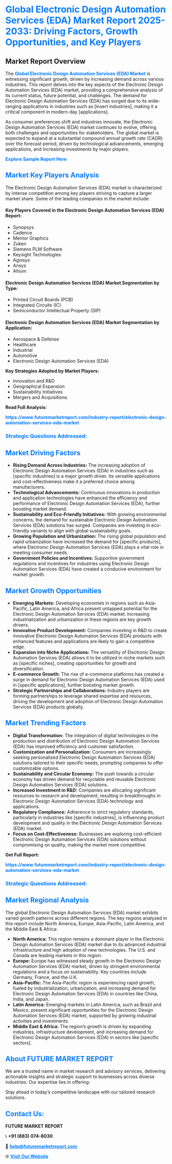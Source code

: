 <h1 style="color: #007BFF;">Global Electronic Design Automation Services (EDA) Market Report 2025-2033: Driving Factors, Growth Opportunities, and Key Players</h1>

<section id="overview">
<h2>Market Report Overview</h2>
<p>The <a href="https://www.futuremarketreport.com/industry-report/electronic-design-automation-services-eda-market" style="color: #007BFF; text-decoration: none;"><strong>Global Electronic Design Automation Services (EDA) Market</strong></a> is witnessing significant growth, driven by increasing demand across various industries. This report delves into the key aspects of the Electronic Design Automation Services (EDA) market, providing a comprehensive analysis of its current status, future potential, and challenges. The demand for Electronic Design Automation Services (EDA) has surged due to its wide-ranging applications in industries such as [insert industries], making it a critical component in modern-day [applications].</p>
<p>As consumer preferences shift and industries innovate, the Electronic Design Automation Services (EDA) market continues to evolve, offering both challenges and opportunities for stakeholders. The global market is expected to expand at a substantial compound annual growth rate (CAGR) over the forecast period, driven by technological advancements, emerging applications, and increasing investments by major players.</p>
</section>

<section id="overview">
<p><a href="https://www.futuremarketreport.com/request-sample/reportId=119996" style="color: #007BFF; text-decoration: none;"><strong>Explore Sample Report Here</strong></a></p>
</section>

<section id="key-players">
<h2 style="color: #007BFF;">Market Key Players Analysis</h2>
<p>The Electronic Design Automation Services (EDA) market is characterized by intense competition among key players striving to capture a larger market share. Some of the leading companies in the market include:</p>
<h4>Key Players Covered in the Electronic Design Automation Services (EDA) Report:</h4>
<ul><li>Synopsys</li><li>Cadence</li><li>Mentor Graphics</li><li>Zuken</li><li>Siemens PLM Software</li><li>Keysight Technologies</li><li>Agnisys</li><li>Ansys</li><li>Altium</li></ul>
<h4>Electronic Design Automation Services (EDA) Market Segmentation by Type:</h4>
<ul><li>Printed Circuit Boards (PCB)</li><li>Integrated Circuits (IC)</li><li>Semiconductor Intellectual Property (SIP)</li></ul>

<h4>Electronic Design Automation Services (EDA) Market Segmentation by Application:</h4>
<ul><li>Aerospace &amp; Defense</li><li>Healthcare</li><li>Industrial</li><li>Automotive</li><li>Electronic Design Automation Services (EDA)</li></ul>
<p><strong>Key Strategies Adopted by Market Players:</strong></p>
<ul>
<li>Innovation and R&D</li>
<li>Geographical Expansion</li>
<li>Sustainability Initiatives</li>
<li>Mergers and Acquisitions</li>
</ul>
</section>

<section>
<p><strong>Read Full Analysis: </strong></p><a href="https://www.futuremarketreport.com/industry-report/electronic-design-automation-services-eda-market" style="color: #007BFF; text-decoration: none;"><strong>https://www.futuremarketreport.com/industry-report/electronic-design-automation-services-eda-market</strong></a>
<h3 style="color: #007BFF;">Strategic Questions Addressed:</h3>
</section>

<section id="driving-factors">
<h2 style="color: #007BFF;">Market Driving Factors</h2>
<ul>
<li><strong>Rising Demand Across Industries:</strong> The increasing adoption of Electronic Design Automation Services (EDA) in industries such as [specific industries] is a major growth driver. Its versatile applications and cost-effectiveness make it a preferred choice among manufacturers.</li>
<li><strong>Technological Advancements:</strong> Continuous innovations in production and application technologies have enhanced the efficiency and performance of Electronic Design Automation Services (EDA), further boosting market demand.</li>
<li><strong>Sustainability and Eco-Friendly Initiatives:</strong> With growing environmental concerns, the demand for sustainable Electronic Design Automation Services (EDA) solutions has surged. Companies are investing in eco-friendly variants to align with global sustainability goals.</li>
<li><strong>Growing Population and Urbanization:</strong> The rising global population and rapid urbanization have increased the demand for [specific products], where Electronic Design Automation Services (EDA) plays a vital role in meeting consumer needs.</li>
<li><strong>Government Policies and Incentives:</strong> Supportive government regulations and incentives for industries using Electronic Design Automation Services (EDA) have created a conducive environment for market growth.</li>
</ul>
</section>

<section id="growth-opportunities">
<h2 style="color: #007BFF;">Market Growth Opportunities</h2>
<ul>
<li><strong>Emerging Markets:</strong> Developing economies in regions such as Asia-Pacific, Latin America, and Africa present untapped potential for the Electronic Design Automation Services (EDA) market. Increasing industrialization and urbanization in these regions are key growth drivers.</li>
<li><strong>Innovative Product Development:</strong> Companies investing in R&D to create innovative Electronic Design Automation Services (EDA) products with enhanced features and applications are likely to gain a competitive edge.</li>
<li><strong>Expansion into Niche Applications:</strong> The versatility of Electronic Design Automation Services (EDA) allows it to be utilized in niche markets such as [specific niches], creating opportunities for growth and diversification.</li>
<li><strong>E-commerce Growth:</strong> The rise of e-commerce platforms has created a surge in demand for Electronic Design Automation Services (EDA) used in [specific applications], further boosting market growth.</li>
<li><strong>Strategic Partnerships and Collaborations:</strong> Industry players are forming partnerships to leverage shared expertise and resources, driving the development and adoption of Electronic Design Automation Services (EDA) products globally.</li>
</ul>
</section>

<section id="trending-factors">
<h2 style="color: #007BFF;">Market Trending Factors</h2>
<ul>
<li><strong>Digital Transformation:</strong> The integration of digital technologies in the production and distribution of Electronic Design Automation Services (EDA) has improved efficiency and customer satisfaction.</li>
<li><strong>Customization and Personalization:</strong> Consumers are increasingly seeking personalized Electronic Design Automation Services (EDA) solutions tailored to their specific needs, prompting companies to offer customizable options.</li>
<li><strong>Sustainability and Circular Economy:</strong> The push towards a circular economy has driven demand for recyclable and reusable Electronic Design Automation Services (EDA) solutions.</li>
<li><strong>Increased Investment in R&D:</strong> Companies are allocating significant resources to research and development, resulting in breakthroughs in Electronic Design Automation Services (EDA) technology and applications.</li>
<li><strong>Regulatory Compliance:</strong> Adherence to strict regulatory standards, particularly in industries like [specific industries], is influencing product development and quality in the Electronic Design Automation Services (EDA) market.</li>
<li><strong>Focus on Cost-Effectiveness:</strong> Businesses are exploring cost-efficient Electronic Design Automation Services (EDA) solutions without compromising on quality, making the market more competitive.</li>
</ul>
</section>

<section>
<p><strong>Get Full Report: </strong></p><a href="https://www.futuremarketreport.com/industry-report/electronic-design-automation-services-eda-market" style="color: #007BFF; text-decoration: none;"><strong>https://www.futuremarketreport.com/industry-report/electronic-design-automation-services-eda-market</strong></a>
<h3 style="color: #007BFF;">Strategic Questions Addressed:</h3>
</section>


<section id="regional-analysis">
<h2 style="color: #007BFF;">Market Regional Analysis</h2>
<p>The global Electronic Design Automation Services (EDA) market exhibits varied growth patterns across different regions. The key regions analyzed in this report include North America, Europe, Asia-Pacific, Latin America, and the Middle East & Africa:</p>
<ul>
<li><strong>North America:</strong> This region remains a dominant player in the Electronic Design Automation Services (EDA) market due to its advanced industrial infrastructure and high adoption of new technologies. The U.S. and Canada are leading markets in this region.</li>
<li><strong>Europe:</strong> Europe has witnessed steady growth in the Electronic Design Automation Services (EDA) market, driven by stringent environmental regulations and a focus on sustainability. Key countries include Germany, France, and the U.K.</li>
<li><strong>Asia-Pacific:</strong> The Asia-Pacific region is experiencing rapid growth, fueled by industrialization, urbanization, and increasing demand for Electronic Design Automation Services (EDA) in countries like China, India, and Japan.</li>
<li><strong>Latin America:</strong> Emerging markets in Latin America, such as Brazil and Mexico, present significant opportunities for the Electronic Design Automation Services (EDA) market, supported by growing industrial activities and investments.</li>
<li><strong>Middle East & Africa:</strong> The region’s growth is driven by expanding industries, infrastructure development, and increasing demand for Electronic Design Automation Services (EDA) in sectors like [specific sectors].</li>
</ul>
</section>

<footer>
<h2 style="color: #007BFF;">About FUTURE MARKET REPORT</h2>
<p>We are a trusted name in market research and advisory services, delivering actionable insights and strategic support to businesses across diverse industries. Our expertise lies in offering:</p>

<p>Stay ahead in today’s competitive landscape with our tailored research solutions.</p>

<h2 style="color: #007BFF;">Contact Us:</h2>
<p><strong>FUTURE MARKET REPORT</strong></p>
<p>📞 <strong>+91 (883) 074-8030</strong></p>
<p>📧 <strong><a href="mailto:help@futuremarketreport.com" style="color: #007BFF;">help@futuremarketreport.com</a></strong></p>
<p>🌐 <strong><a href="https://www.futuremarketreport.com/" style="color: #007BFF;">Visit Our Website</a></strong></p>
</footer>